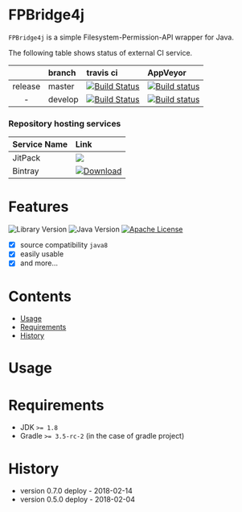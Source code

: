 <!--
<p align="center">
  <img src="asset/logo/brick.svg" height="100">
  <img src="asset/logo/foundation_title.png" height="100">
  <img src="asset/logo/brick.svg" height="100">
</p>

# Overview
-->
# FPBridge4j

`FPBridge4j` is a simple Filesystem-Permission-API wrapper for Java.

The following table shows status of external CI service.

| | branch | travis ci | AppVeyor |
|:---:|:---|:---|:---|
| release | master | [![Build Status](https://travis-ci.org/mickey305/FPBridge4j.svg?branch=master)](https://travis-ci.org/mickey305/FPBridge4j) | [![Build status](https://ci.appveyor.com/api/projects/status/kw8u113ot8x8by9i/branch/master?svg=true)](https://ci.appveyor.com/project/mickey305/FPBridge4j/branch/master) |
| - | develop | [![Build Status](https://travis-ci.org/mickey305/FPBridge4j.svg?branch=develop)](https://travis-ci.org/mickey305/FPBridge4j) | [![Build status](https://ci.appveyor.com/api/projects/status/kw8u113ot8x8by9i/branch/develop?svg=true)](https://ci.appveyor.com/project/mickey305/FPBridge4j/branch/develop) |

### Repository hosting services
| Service Name | Link |
|:---|:---|
| JitPack | [![](https://jitpack.io/v/mickey305/FPBridge4j.svg)](https://jitpack.io/#mickey305/FPBridge4j) |
| Bintray | [![Download](https://api.bintray.com/packages/mickey305/maven/FPBridge4j/images/download.svg)](https://bintray.com/mickey305/maven/FPBridge4j/_latestVersion) |

# Features

![Library Version](https://img.shields.io/badge/FPBridge4j%20library-v0.7.0-green.svg?style=flat)
![Java Version](https://img.shields.io/badge/JDK-1.8-yellowgreen.svg?style=flat)
[![Apache License](http://img.shields.io/badge/license-Apache2.0-blue.svg?style=flat)](LICENSE)

- [x] source compatibility `java8`
- [x] easily usable
- [x] and more...

# Contents
- [Usage](#usage)
- [Requirements](#requirements)
- [History](#history)

# <a name="usage"> Usage
<!-- ===------------------------- TODO -------------------------=== -->

# <a name="requirements"> Requirements
- JDK `>= 1.8`
- Gradle `>= 3.5-rc-2` (in the case of gradle project)

# <a name="history"> History
 * version 0.7.0 deploy - 2018-02-14
 * version 0.5.0 deploy - 2018-02-04

